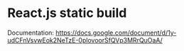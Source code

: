 # React.js static build

Documentation:
https://docs.google.com/document/d/1y-udCFnVsvwEok2NeTzE-0plovoorSfQVp3MRrQuOaA/
